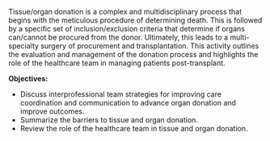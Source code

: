Tissue/organ donation is a complex and multidisciplinary process that begins with the meticulous procedure of determining death. This is followed by a specific set of inclusion/exclusion criteria that determine if organs can/cannot be procured from the donor. Ultimately, this leads to a multi-specialty surgery of procurement and transplantation. This activity outlines the evaluation and management of the donation process and highlights the role of the healthcare team in managing patients post-transplant.

**Objectives:**
- Discuss interprofessional team strategies for improving care coordination and communication to advance organ donation and improve outcomes.
- Summarize the barriers to tissue and organ donation.
- Review the role of the healthcare team in tissue and organ donation.